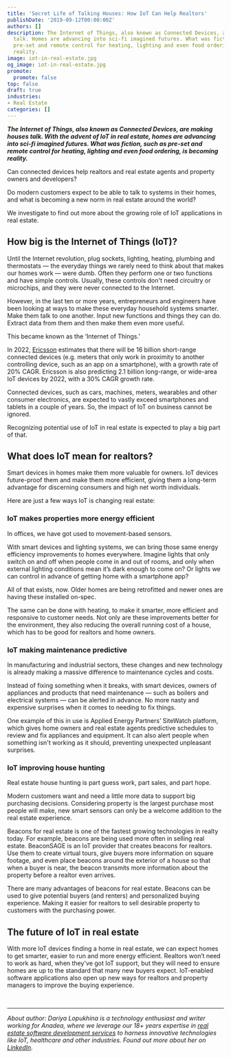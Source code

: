 ```yaml
---
title: 'Secret Life of Talking Houses: How IoT Can Help Realtors'
publishDate: '2019-09-12T00:00:00Z'
authors: []
description: The Internet of Things, also known as Connected Devices, are making houses
  talk. Homes are advancing into sci-fi imagined futures. What was fiction, such as
  pre-set and remote control for heating, lighting and even food ordering, is becoming
  reality.
image: iot-in-real-estate.jpg
og_image: iot-in-real-estate.jpg
promote:
  promote: false
top: false
draft: true
industries:
- Real Estate
categories: []
---
```


***The Internet of Things, also known as Connected Devices, are making houses talk. With the advent of IoT in real estate, homes are advancing into sci-fi imagined futures. What was fiction, such as pre-set and remote control for heating, lighting and even food ordering, is becoming reality.***

Can connected devices help realtors and real estate agents and property owners and developers?

Do modern customers expect to be able to talk to systems in their homes, and what is becoming a new norm in real estate around the world?

We investigate to find out more about the growing role of IoT applications in real estate.

## How big is the Internet of Things (IoT)?

Until the Internet revolution, plug sockets, lighting, heating, plumbing and thermostats — the everyday things we rarely need to think about that makes our homes work — were dumb. Often they perform one or two functions and have simple controls. Usually, these controls don't need circuitry or microchips, and they were never connected to the Internet.

However, in the last ten or more years, entrepreneurs and engineers have been looking at ways to make these everyday household systems smarter. Make them talk to one another. Input new functions and things they can do. Extract data from them and then make them even more useful.

This became known as the ‘Internet of Things.’

In 2022, <a href="https://www.ericsson.com/en/reports-and-papers/mobility-report/reports" target="_blank">Ericsson</a> estimates that there will be 16 billion short-range connected devices (e.g. meters that only work in proximity to another controlling device, such as an app on a smartphone), with a growth rate of 20% CAGR. Ericsson is also predicting 2.1 billion long-range, or wide-area IoT devices by 2022, with a 30% CAGR growth rate.

Connected devices, such as cars, machines, meters, wearables and other consumer electronics, are expected to vastly exceed smartphones and tablets in a couple of years. So, the impact of IoT on business cannot be ignored.

Recognizing potential use of IoT in real estate is expected to play a big part of that.

## What does IoT mean for realtors?

Smart devices in homes make them more valuable for owners. IoT devices future-proof them and make them more efficient, giving them a long-term advantage for discerning consumers and high net worth individuals.

Here are just a few ways IoT is changing real estate:

### IoT makes properties more energy efficient

In offices, we have got used to movement-based sensors.

With smart devices and lighting systems, we can bring those same energy efficiency improvements to homes everywhere. Imagine lights that only switch on and off when people come in and out of rooms, and only when external lighting conditions mean it’s dark enough to come on? Or lights we can control in advance of getting home with a smartphone app?

All of that exists, now. Older homes are being retrofitted and newer ones are having these installed on-spec.

The same can be done with heating, to make it smarter, more efficient and responsive to customer needs. Not only are these improvements better for the environment, they also reducing the overall running cost of a house, which has to be good for realtors and home owners.

### IoT making maintenance predictive

In manufacturing and industrial sectors, these changes and new technology is already making a massive difference to maintenance cycles and costs.

Instead of fixing something when it breaks, with smart devices, owners of appliances and products that need maintenance — such as boilers and electrical systems — can be alerted in advance. No more nasty and expensive surprises when it comes to needing to fix things.

One example of this in use is Applied Energy Partners’ SiteWatch platform, which gives home owners and real estate agents predictive schedules to review and fix appliances and equipment. It can also alert people when something isn't working as it should, preventing unexpected unpleasant surprises.

### IoT improving house hunting

Real estate house hunting is part guess work, part sales, and part hope.

Modern customers want and need a little more data to support big purchasing decisions. Considering property is the largest purchase most people will make, new smart sensors can only be a welcome addition to the real estate experience.

Beacons for real estate is one of the fastest growing technologies in realty today.
For example, beacons are being used more often in selling real estate. BeaconSAGE is an IoT provider that creates beacons for realtors. Use them to create virtual tours, give buyers more information on square footage, and even place beacons around the exterior of a house so that when a buyer is near, the beacon transmits more information about the property before a realtor even arrives.

There are many advantages of beacons for real estate. Beacons can be used to give potential buyers (and renters) and personalized buying experience. Making it easier for realtors to sell desirable property to customers with the purchasing power.

## The future of IoT in real estate

With more IoT devices finding a home in real estate, we can expect homes to get smarter, easier to run and more energy efficient. Realtors won’t need to work as hard, when they've got IoT support, but they will need to ensure homes are up to the standard that many new buyers expect. IoT-enabled software applications also open up new ways for realtors and property managers to improve the buying experience.


<br />

---
*About author: Dariya Lopukhina is a technology enthusiast and writer working for Anadea, where we leverage our 18+ years expertise in [real estate software development services](https://anadea.info/solutions/real-estate-software) to harness innovative technologies like IoT, healthcare and other industries. Found out more about her on <a href="https://www.linkedin.com/in/dariyalopukhina/" rel="nofollow" target="_blank">LinkedIn</a>.*
